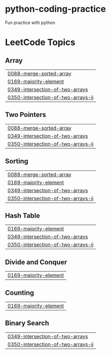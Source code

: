 # python-coding-practice
Fun practice with python

<!---LeetCode Topics Start-->
# LeetCode Topics
## Array
|  |
| ------- |
| [0088-merge-sorted-array](https://github.com/TSOlami/python-coding-practice/tree/master/0088-merge-sorted-array) |
| [0169-majority-element](https://github.com/TSOlami/python-coding-practice/tree/master/0169-majority-element) |
| [0349-intersection-of-two-arrays](https://github.com/TSOlami/python-coding-practice/tree/master/0349-intersection-of-two-arrays) |
| [0350-intersection-of-two-arrays-ii](https://github.com/TSOlami/python-coding-practice/tree/master/0350-intersection-of-two-arrays-ii) |
## Two Pointers
|  |
| ------- |
| [0088-merge-sorted-array](https://github.com/TSOlami/python-coding-practice/tree/master/0088-merge-sorted-array) |
| [0349-intersection-of-two-arrays](https://github.com/TSOlami/python-coding-practice/tree/master/0349-intersection-of-two-arrays) |
| [0350-intersection-of-two-arrays-ii](https://github.com/TSOlami/python-coding-practice/tree/master/0350-intersection-of-two-arrays-ii) |
## Sorting
|  |
| ------- |
| [0088-merge-sorted-array](https://github.com/TSOlami/python-coding-practice/tree/master/0088-merge-sorted-array) |
| [0169-majority-element](https://github.com/TSOlami/python-coding-practice/tree/master/0169-majority-element) |
| [0349-intersection-of-two-arrays](https://github.com/TSOlami/python-coding-practice/tree/master/0349-intersection-of-two-arrays) |
| [0350-intersection-of-two-arrays-ii](https://github.com/TSOlami/python-coding-practice/tree/master/0350-intersection-of-two-arrays-ii) |
## Hash Table
|  |
| ------- |
| [0169-majority-element](https://github.com/TSOlami/python-coding-practice/tree/master/0169-majority-element) |
| [0349-intersection-of-two-arrays](https://github.com/TSOlami/python-coding-practice/tree/master/0349-intersection-of-two-arrays) |
| [0350-intersection-of-two-arrays-ii](https://github.com/TSOlami/python-coding-practice/tree/master/0350-intersection-of-two-arrays-ii) |
## Divide and Conquer
|  |
| ------- |
| [0169-majority-element](https://github.com/TSOlami/python-coding-practice/tree/master/0169-majority-element) |
## Counting
|  |
| ------- |
| [0169-majority-element](https://github.com/TSOlami/python-coding-practice/tree/master/0169-majority-element) |
## Binary Search
|  |
| ------- |
| [0349-intersection-of-two-arrays](https://github.com/TSOlami/python-coding-practice/tree/master/0349-intersection-of-two-arrays) |
| [0350-intersection-of-two-arrays-ii](https://github.com/TSOlami/python-coding-practice/tree/master/0350-intersection-of-two-arrays-ii) |
<!---LeetCode Topics End-->